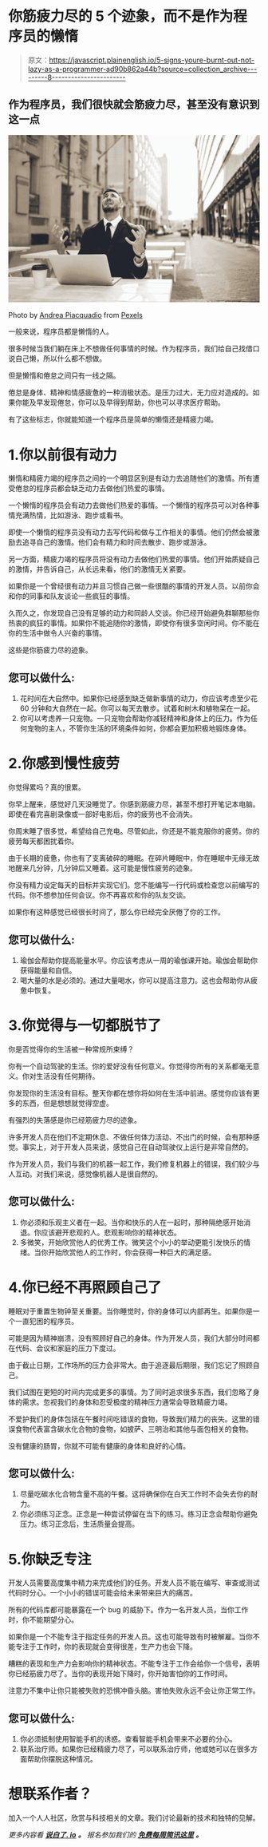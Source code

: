 # 你筋疲力尽的 5 个迹象，而不是作为程序员的懒惰

> 原文：<https://javascript.plainenglish.io/5-signs-youre-burnt-out-not-lazy-as-a-programmer-ad90b862a44b?source=collection_archive---------8----------------------->

## 作为程序员，我们很快就会筋疲力尽，甚至没有意识到这一点

![](img/2be63d63a7ffaed5ee035e88b986d8c8.png)

Photo by [Andrea Piacquadio](https://www.pexels.com/@olly?utm_content=attributionCopyText&utm_medium=referral&utm_source=pexels) from [Pexels](https://www.pexels.com/photo/man-showing-distress-3777572/?utm_content=attributionCopyText&utm_medium=referral&utm_source=pexels)

一般来说，程序员都是懒惰的人。

很多时候当我们躺在床上不想做任何事情的时候。作为程序员，我们给自己找借口说自己懒，所以什么都不想做。

但是懒惰和倦怠之间只有一线之隔。

倦怠是身体、精神和情感疲惫的一种消极状态。是压力过大，无力应对造成的。如果你能及早发现倦怠，你可以及早得到帮助，你也可以寻求医疗帮助。

有了这些标志，你就能知道一个程序员是简单的懒惰还是精疲力竭。

# 1.你以前很有动力

懒惰和精疲力竭的程序员之间的一个明显区别是有动力去追随他们的激情。所有遭受倦怠的程序员都会缺乏动力去做他们热爱的事情。

一个懒惰的程序员会有动力去做他们热爱的事情。一个懒惰的程序员可以对各种事情充满热情，比如游泳、跑步或看书。

即使一个懒惰的程序员没有动力去写代码和做与工作相关的事情。他们仍然会被激励去追寻自己的激情。他们会有精力和时间去散步、跑步或游泳。

另一方面，精疲力竭的程序员将没有动力去做他们热爱的事情。他们开始质疑自己的激情，并告诉自己，从长远来看，他们的激情无关紧要。

如果你是一个曾经很有动力并且习惯自己做一些很酷的事情的开发人员。以前你会和你的同事和队友谈论一些疯狂的事情。

久而久之，你发现自己没有足够的动力和同龄人交谈。你已经开始避免群聊那些你热衷的疯狂的事情。如果你不能追随你的激情，即使你有很多空闲时间。你不能在你的生活中做令人兴奋的事情。

这些是你筋疲力尽的迹象。

## 您可以做什么:

1.  花时间在大自然中。如果你已经感到缺乏做新事情的动力，你应该考虑至少花 60 分钟和大自然在一起。你可以每天去散步。试着和树木和植物呆在一起。
2.  你可以考虑养一只宠物。一只宠物会帮助你减轻精神和身体上的压力。作为任何宠物的主人，不管你生活的环境条件如何，你都会更加积极地锻炼身体。

# 2.你感到慢性疲劳

你觉得累吗？真的很累。

你早上醒来，感觉好几天没睡觉了。你感到筋疲力尽，甚至不想打开笔记本电脑。即使在看完喜剧录像或一部好电影后，你的疲劳也不会消失。

你周末睡了很多觉，希望给自己充电。尽管如此，你还是不能克服你的疲劳。你的疲劳每天都困扰着你。

由于长期的疲惫，你也有了支离破碎的睡眠。在碎片睡眠中，你在睡眠中无缘无故地醒来几分钟，几分钟后又睡着。这可能是慢性疲劳的迹象。

你没有精力设定每天的目标并实现它们。您不能编写一行代码或检查您以前编写的代码。你不想参加任何会议。你不再喜欢和你的队友交谈。

如果你有这种感觉已经很长时间了，那么你已经完全厌倦了你的工作。

## 您可以做什么:

1.  瑜伽会帮助你提高能量水平。你应该考虑从一周的瑜伽课开始。瑜伽会帮助你获得能量和自信。
2.  喝大量的水是必须的。通过大量喝水，你可以提高注意力。这也会帮助你从疲惫中恢复。

# 3.你觉得与一切都脱节了

你是否觉得你的生活被一种常规所束缚？

你有一个自动驾驶的生活。你的爱好没有任何意义。你觉得你所有的关系都毫无意义。你对生活没有任何期待。

你发现你的生活没有目标。整天你都在想你将如何在生活中前进。感觉你应该有更多的东西，但是想想就觉得空虚。

有强烈的失落感是你已经筋疲力尽的迹象。

许多开发人员在他们不定期休息、不做任何体力活动、不出门的时候，会有那种感觉。事实上，对于开发人员来说，感觉自己在自动驾驶仪上运行是非常自然的。

作为开发人员，我们与我们的机器一起工作，我们修复机器上的错误，我们较少与人互动。对我们来说，感觉像机器人是很自然的。

## 您可以做什么:

1.  你必须和乐观主义者在一起。当你和快乐的人在一起时，那种隔绝感开始消退。你应该避开悲观的人。悲观影响你的精神状态。
2.  多微笑，开始欣赏他人的优秀工作。微笑这个小小的举动更能引发快乐的情绪。当你开始欣赏他人的工作时，你会获得一种巨大的满足感。

# 4.你已经不再照顾自己了

睡眠对于重置生物钟至关重要。当你睡觉时，你的身体可以内部再生。如果你是一个一直犯困的程序员。

可能是因为精神崩溃，没有照顾好自己的身体。作为开发人员，我们大部分时间都在代码、会议和家庭的压力下度过。

由于截止日期，工作场所的压力会非常大。由于追逐最后期限，我们忘记了照顾自己。

我们试图在更短的时间内完成更多的事情。为了同时追求很多东西，我们忽略了身体的需求。忽视我们的身体和忍受极度的精神压力通常会导致精疲力竭。

不爱护我们的身体包括在午餐时间吃错误的食物，导致我们精力的丧失。这里的错误食物代表富含碳水化合物的食物，如披萨、三明治和其他与面包相关的食物。

没有健康的肠胃，你就不可能有健康的身体和良好的心情。

## 您可以做什么:

1.  尽量吃碳水化合物含量不高的午餐。这将确保你在白天工作时不会失去你的耐力。
2.  你必须练习正念。正念是一种尝试停留在当下的练习。练习正念会帮助你避免压力。练习正念后，生活质量会提高。

# 5.你缺乏专注

开发人员需要高度集中精力来完成他们的任务。开发人员不能在编写、审查或测试代码时分心。一个小小的错误可能会给未来带来巨大的痛苦。

所有的代码库都可能暴露在一个 bug 的威胁下。作为一名开发人员，当你工作时，你不能期望分心。

如果你是一个不能专注于指定任务的开发人员。这也可能导致有时被解雇。当你不能专注于工作时，你的表现就会变得很差，生产力也会下降。

糟糕的表现和生产力会影响你的精神状态。不能专注于工作会给你一个信号，表明你已经筋疲力尽了。当你的表现开始下降时，你开始害怕你的工作时间。

注意力不集中让你只能被失败的恐惧冲昏头脑。害怕失败永远不会让你正常工作。

## 您可以做什么:

1.  你必须抵制使用智能手机的诱惑。查看智能手机会带来不必要的分心。
2.  联系治疗师。如果你已经精疲力尽了，可以联系治疗师，他或她可以在很多方面帮助你摆脱这种情况。

# 想联系作者？

加入一个人人社区，欣赏与科技相关的文章。我们讨论最新的技术和独特的见解。

*更多内容看* [***说白了. io***](http://plainenglish.io/) ***。*** *报名参加我们的* [***免费每周简讯这里***](http://newsletter.plainenglish.io/) ***。***